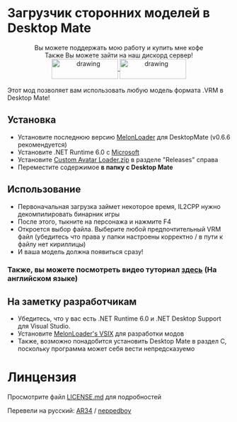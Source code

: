 # Загрузчик сторонних моделей в Desktop Mate

<div align="center">
Вы можете поддержать мою работу и купить мне кофе<br>
Также Вы можете зайти на наш дискорд сервер!<br>
<a href="https://buymeacoffee.com/sergiomarquina">
<img src="https://i.imgur.com/l7NBjqk.png" alt="drawing" width="150" height="45" align="center">
</a>
<a href="https://discord.gg/cS5nTz82Pe">
<img src="https://images-wixmp-ed30a86b8c4ca887773594c2.wixmp.com/f/dfb00471-ff2a-408e-a085-5e722a9a0cc0/db0lvt8-6d2a5cb1-3a30-4371-8bab-c97b8a69df98.png?token=eyJ0eXAiOiJKV1QiLCJhbGciOiJIUzI1NiJ9.eyJzdWIiOiJ1cm46YXBwOjdlMGQxODg5ODIyNjQzNzNhNWYwZDQxNWVhMGQyNmUwIiwiaXNzIjoidXJuOmFwcDo3ZTBkMTg4OTgyMjY0MzczYTVmMGQ0MTVlYTBkMjZlMCIsIm9iaiI6W1t7InBhdGgiOiJcL2ZcL2RmYjAwNDcxLWZmMmEtNDA4ZS1hMDg1LTVlNzIyYTlhMGNjMFwvZGIwbHZ0OC02ZDJhNWNiMS0zYTMwLTQzNzEtOGJhYi1jOTdiOGE2OWRmOTgucG5nIn1dXSwiYXVkIjpbInVybjpzZXJ2aWNlOmZpbGUuZG93bmxvYWQiXX0.DwCBSmipmF_tFvDSx_nTIk7m5LzQ8pipxUsJMdOvwII" alt="drawing" width="150" height="45" align="center">
</a>
  <br><br>
</div>
Этот мод позволяет вам использовать любую модель формата .VRM в Desktop Mate!

## Установка
- Установите последнюю версию [MelonLoader](https://github.com/LavaGang/MelonLoader/releases/download/v0.6.6/MelonLoader.Installer.exe) для DesktopMate (v0.6.6 рекомендуется)
- Установите .NET Runtime 6.0 с [Microsoft](https://dotnet.microsoft.com/en-us/download/dotnet/thank-you/runtime-desktop-6.0.36-windows-x64-installer)
- Установите [Custom Avatar Loader.zip](https://github.com/YusufOzmen01/desktopmate-custom-avatar-loader/releases/latest/download/CustomAvatarLoader.zip) в разделе "Releases" справа 
- Переместите содержимое **в папку с Desktop Mate**

## Использование
- Первоначальная загрузка займет некоторое время, IL2CPP нужно декомпилировать бинарник игры
- После этого, тыкните на персонажа и нажмите F4
- Откроется выбор файла. Выберите любой предпочтительный VRM файл (убедитесь что права у папки настроены корректно / в пути к файлу нет кириллицы)
- И ваша модель должна появиться сразу!

### Также, вы можете посмотреть видео туториал [здесь](https://youtu.be/CqjfT6QzRLM) (На английском языке)

## На заметку разработчикам
- Убедитесь, что у вас есть .NET Runtime 6.0 и .NET Desktop Support для Visual Studio.
- Установите [MelonLoader's VSIX](https://github.com/TrevTV/MelonLoader.VSWizard/releases) для разработки модов
- Также, возможно понадобится установить Desktop Mate в раздел C, поскольку программа может себя вести непредсказуемо

# Линцензия
Просмотрите файл [LICENSE.md](LICENSE.md) для подробностей 



Перевели на русский: [AR34](https://github.com/ArThirtyFour) / [neppedboy](https://github.com/neppedboy)
